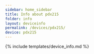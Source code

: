 ```yaml
---
sidebar: home_sidebar
title: Info about pdx215
folder: info
layout: deviceinfo
permalink: /devices/pdx215/
device: pdx215
---
```

{% include templates/device_info.md %}

